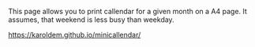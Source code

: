 This page allows you to print callendar for a given month on a A4 page. It assumes, that weekend is less busy than weekday.

https://karoldem.github.io/minicallendar/
